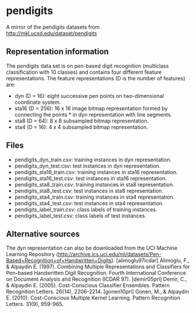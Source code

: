 pendigits
=========

A mirror of the pendigits datasets from http://mkl.ucsd.edu/dataset/pendigits

Representation information
--------------------------
The pendigits data set is on pen-based digit recognition (multiclass classification with 10 classes) and contains four different feature representations. The feature representations (D is the number of features) are: 

* dyn (D = 16): eight successive pen points on two-dimensional coordinate system.
* sta16 (D = 256): 16 x 16 image bitmap representation formed by connecting the points * in dyn representation with line segments.
* sta8 (D = 64): 8 x 8 subsampled bitmap representation.
* sta4 (D = 16): 4 x 4 subsampled bitmap representation.

Files
-----
* pendigits_dyn_train.csv: training instances in dyn representation.
* pendigits_dyn_test.csv: test instances in dyn representation.
* pendigits_sta16_train.csv: training instances in sta16 representation.
* pendigits_sta16_test.csv: test instances in sta16 representation.
* pendigits_sta8_train.csv: training instances in sta8 representation.
* pendigits_sta8_test.csv: test instances in sta8 representation.
* pendigits_sta4_train.csv: training instances in sta4 representation.
* pendigits_sta4_test.csv: test instances in sta4 representation.
* pendigits_label_train.csv: class labels of training instances.
* pendigits_label_test.csv: class labels of test instances.

Alternative sources
-------------------
The dyn representation can also be downloaded from the UCI Machine Learning Repository (http://archive.ics.uci.edu/ml/datasets/Pen-Based+Recognition+of+Handwritten+Digits). [alimoglu97icdar] Alimoglu, F., & Alpaydin E. (1997).  Combining Multiple Representations and Classifiers for Pen-based Handwritten Digit Recognition. Fourth International Conference on Document Analysis and Recognition (ICDAR 97). [demir05prl] Demir, C., & Alpaydin E. (2005).  Cost-Conscious Classifier Ensembles. Pattern Recognition Letters. 26(14), 2206-2214.  [gonen10prl] Gonen, M., & Alpaydin E. (2010).  Cost-Conscious Multiple Kernel Learning. Pattern Recognition Letters. 31(9), 959-965.


